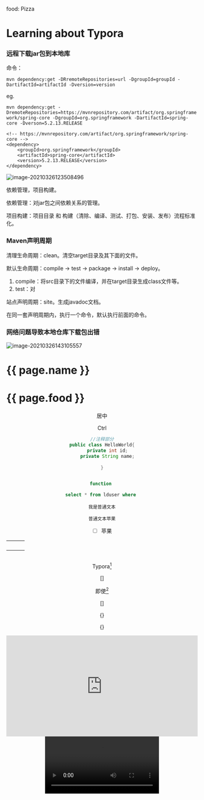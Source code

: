 

food: Pizza 

# Learning about Typora 



### 远程下载jar包到本地库

命令：

`mvn dependency:get -DRremoteRepositories=url -DgroupId=groupId -DartifactId=artifactId -Dversion=version`

eg.

`mvn dependency:get -DremoteRepositories=https://mvnrepository.com/artifact/org.springframework/spring-core -DgroupId=org.springframework -DartifactId=spring-core -Dverson=5.2.13.RELEASE`

```
<!-- https://mvnrepository.com/artifact/org.springframework/spring-core -->
<dependency>
    <groupId>org.springframework</groupId>
    <artifactId>spring-core</artifactId>
    <version>5.2.13.RELEASE</version>
</dependency>
```



![image-20210326123508496](C:\Users\10052\AppData\Roaming\Typora\typora-user-images\image-20210326123508496.png)



依赖管理，项目构建。

依赖管理：对jar包之间依赖关系的管理。

项目构建：项目目录 和 构建（清除、编译、测试、打包、安装、发布）流程标准化。

### Maven声明周期

清理生命周期：clean。清空target目录及其下面的文件。

默认生命周期：compile -> test -> package -> install -> deploy。

1. compile：将src目录下的文件编译，并在target目录生成class文件等。
2. test：对

站点声明周期：site。生成javadoc文档。

在同一套声明周期内，执行一个命令，默认执行前面的命令。



### 网络问题导致本地仓库下载包出错

![image-20210326143105557](C:\Users\10052\AppData\Roaming\Typora\typora-user-images\image-20210326143105557.png)



<h1>{{ page.name }}</h1>



<h1>{{ page.food }}</h1>









<center>居中<center>

<keyboard>Ctrl<keyboard>

```java
//注释部分
public class HelloWorld{
    private int id;
    private String name;
    
}
```



```c

```



```javascript
function 
```



```sql
select * from lduser where 
```



```(~~~)
我是普通文本
```



```
普通文本苹果
```







- [ ] 苹果



|      |      |      |
| ---- | ---- | ---- |
|      |      |      |
|      |      |      |
|      |      |      |
|      |      |      |



![]()



Typora[^1]



[^1]: 注解尝试



\[\]





即使[^footnote]

[^footnote]: hero;







[]

{}

 {}





[^footnote]: 





<iframe height='265' scrolling='no' title='Fancy Animated SVG Menu' src='http://codepen.io/jeangontijo/embed/OxVywj/?height=265&theme-id=0&default-tab=css,result&embed-version=2' frameborder='no' allowtransparency='true' allowfullscreen='true' style='width: 100%;'></iframe>

<video src="xxx.mp4" />





